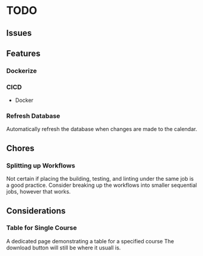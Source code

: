 # TODO
## Issues

## Features

### Dockerize

### CICD
- Docker

### Refresh Database
Automatically refresh the database when changes are made to the calendar.

## Chores

### Splitting up Workflows
Not certain if placing the building, testing, and linting under the same job is a good practice.
Consider breaking up the workflows into smaller sequential jobs, however that works.

## Considerations

### Table for Single Course
A dedicated page demonstrating a table for a specified course
The download button will still be where it usuall is.

